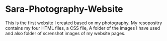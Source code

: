# Sara-Photography-Website
This is the first website I created based on my photography. 
My resopositry contains my four HTML files, a CSS file, A folder of the images I have used and also folder of screnshot images of my website pages. 
